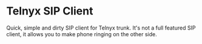 # Telnyx SIP Client

Quick, simple and dirty SIP client for Telnyx trunk. It's not a full featured SIP client, it allows you to make phone ringing on the other side. 